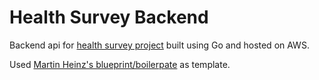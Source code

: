 # Health Survey Backend

Backend api for [health survey project](https://github.com/rjrobert/health-survey) built using Go and hosted on AWS.

Used [Martin Heinz's blueprint/boilerpate](https://github.com/MartinHeinz/go-project-blueprint) as template.
